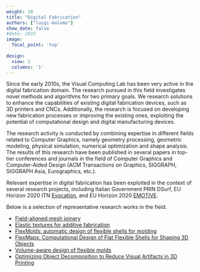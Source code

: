 ```yaml
---
weight: 10
title: "Digital Fabrication"
authors: ["luigi-malomo"]
show_date: false
#date: 2022
image:
  focal_point: 'top'
  
design:
  view: 2
  columns: '1'
---
```


Since the early 2010s, the Visual Computing Lab has been very active in the digital fabrication domain. The research pursued in this field investigates novel methods and algorithms for two primary goals. We research solutions to enhance the capabilities of existing digital fabrication devices, such as 3D printers and CNCs. Additionally, the research is focused on developing new fabrication processes or improving the existing ones, exploiting the potential of computational design and digital manufacturing devices.

The research activity is conducted by combining expertise in different fields related to Computer Graphics, namely geometry processing, geometric modeling, physical simulation, numerical optimization and shape analysis. The results of this research have been published in several papers in top-tier conferences and journals in the field of Computer Graphics and Computer-Aided Design (ACM Transactions on Graphics, SIGGRAPH, SIGGRAPH Asia, Eurographics, etc.).

Relevant expertise in digital fabrication has been exploited in the context of several research projects, including Italian Government PRIN DSurf, EU Horizon 2020 ITN [Evocation](https://evocation.eu), and EU Horizon 2020 [EMOTIVE](https://emotiveproject.eu).

Below is a selection of representative research works in the field.

- [Field-aligned mesh joinery](/publication/2014/CPMS14)
- [Elastic textures for additive fabrication](/publication/2015/PZMPCZ15)
- [FlexMolds: automatic design of flexible shells for molding](/publication/2016/MPBC16)
- [FlexMaps: Computational Design of Flat Flexible Shells for Shaping 3D Objects](/publication/2018/MPIPMCB18)
- [Volume-aware design of flexible molds](/publication/2019/AMGBCP19)
- [Optimizing Object Decomposition to Reduce Visual Artifacts in 3D Printing](/publication/2020/FAGMCC20)


<!-- State of the art in stylized fabrication
State of the art in computational mould design -->
